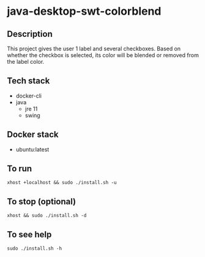 # java-desktop-swt-colorblend

## Description
This project gives the user 1 label
and several checkboxes. Based on whether
the checkbox is selected, its color will
be blended or removed from the label color.

## Tech stack
- docker-cli
- java
  - jre 11
  - swing

## Docker stack
- ubuntu:latest

## To run
```xhost +localhost && sudo ./install.sh -u```

## To stop (optional)
```xhost && sudo ./install.sh -d```

## To see help
`sudo ./install.sh -h`
